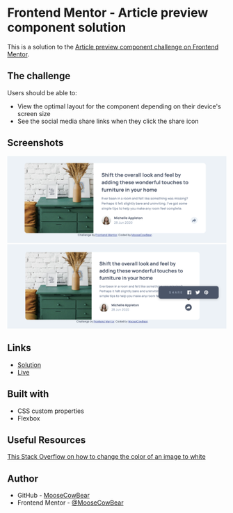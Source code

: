 # Frontend Mentor - Article preview component solution

This is a solution to the [Article preview component challenge on Frontend Mentor](https://www.frontendmentor.io/challenges/article-preview-component-dYBN_pYFT).

## The challenge

Users should be able to:

- View the optimal layout for the component depending on their device's screen size
- See the social media share links when they click the share icon

## Screenshots

![alt text](screenshots/desktop.png "article preview component desktop design")
![alt text](screenshots/desktop-active.png "article preview component desktop active")

## Links

- [Solution](https://github.com/MooseCowBear/frontend-mentor-article-preview-component)
- [Live](https://moosecowbear.github.io/frontend-mentor-article-preview-component/)

## Built with

- CSS custom properties
- Flexbox

## Useful Resources

[This Stack Overflow on how to change the color of an image to white](https://stackoverflow.com/questions/52829623/how-to-make-a-color-white-using-filter-property-in-css)

## Author

- GitHub - [MooseCowBear](https://github.com/MooseCowBear)
- Frontend Mentor - [@MooseCowBear](https://www.frontendmentor.io/profile/MooseCowBear)

